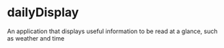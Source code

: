 # dailyDisplay
An application that displays useful information to be read at a glance, such as weather and time
